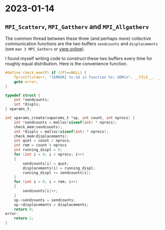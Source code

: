 # 2023-01-14
## `MPI_Scatterv`, `MPI_Gattherv` and `MPI_Allgatherv`
The common thread between these three (and perhaps more) collective
communication functions are the two buffers `sendcounts` and `displacements` (see `man 3 MPI_Gatherv` or [view online](https://www.open-mpi.org/doc/v3.1/man3/MPI_Gatherv.3.php)).

I found myself writing code to construct these two buffers every
time for roughly equal distribution. Here is the convenience function.

```C
#define check_mem(P) if ((P)==NULL) {                                                      \
    fprintf(stderr, "[ERROR] %s.%d in function %s: OOM\n", __FILE__, __LINE__, __func__);  \
    goto error;                                                                            \
}

typedef struct {
    int *sendcounts;
    int *displs;
} vparams_t;

int vparams_create(vaparams_t *vp, int count, int nprocs) {
    int *sendcounts = malloc(sizeof(int) * nprocs);
    check_mem(sendcounts);
    int *displs = malloc(sizeof(int) * nprocs);
    check_mem(displacements);
    int quot = count / nprocs;
    int rem = count % nprocs
    int running_displ = 0;
    for (int i = 0; i < nprocs; i++)
    {
        sendcounts[i] = quot;
        displacements[i] = running_displ;
        running_displ += sendcounts[i];
    }
    for (int i = 0; i < rem; i++)
    {
        sendcounts[i]++;
    }
    sp->sendcounts = sendcounts;
    sp->displacements = displacements;
    return 0;
error:
    return 1; 
}
```
